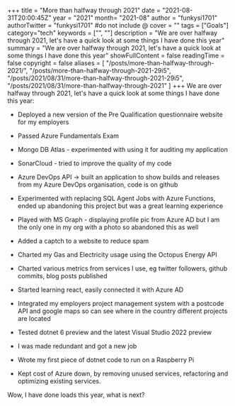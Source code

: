 +++
title = "More than halfway through 2021"
date = "2021-08-31T20:00:45Z"
year = "2021"
month= "2021-08"
author = "funkysi1701"
authorTwitter = "funkysi1701" #do not include @
cover = ""
tags = ["Goals"]
category="tech"
keywords = ["", ""]
description = "We are over halfway through 2021, let's have a quick look at some things I have done this year"
summary = "We are over halfway through 2021, let's have a quick look at some things I have done this year"
showFullContent = false
readingTime = false
copyright = false
aliases = [
    "/posts/more-than-halfway-through-2021/",
    "/posts/more-than-halfway-through-2021-29i5",
    "/posts/2021/08/31/more-than-halfway-through-2021-29i5",
    "/posts/2021/08/31/more-than-halfway-through-2021"
]
+++
We are over halfway through 2021, let's have a quick look at some things I have done this year:

- Deployed a new version of the Pre Qualification questionnaire website for my employers 

- Passed Azure Fundamentals Exam

- Mongo DB Atlas - experimented with using it for auditing my application

- SonarCloud - tried to improve the quality of my code

- Azure DevOps API -> built an application to show builds and releases from my Azure DevOps organisation, code is on github

- Experimented with replacing SQL Agent Jobs with Azure Functions, ended up abandoning this project but was a great learning experience

- Played with MS Graph - displaying profile pic from Azure AD but I am the only one in my org with a photo so abandoned this as well

- Added a captch to a website to reduce spam

- Charted my Gas and Electricity usage using the Octopus Energy API

- Charted various metrics from services I use, eg twitter followers, github commits, blog posts published

- Started learning react, easily connected it with Azure AD

- Integrated my employers project management system with a postcode API and google maps so can see where in the country different projects are located

- Tested dotnet 6 preview and the latest Visual Studio 2022 preview

- I was made redundant and got a new job

- Wrote my first piece of dotnet code to run on a Raspberry Pi

- Kept cost of Azure down, by removing unused services, refactoring and optimizing existing services.

Wow, I have done loads this year, what is next?